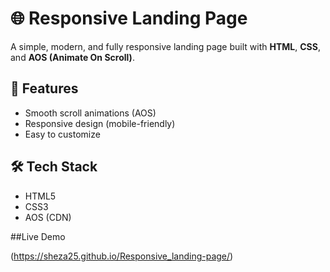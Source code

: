 # 🌐 Responsive Landing Page

A simple, modern, and fully responsive landing page built with **HTML**, **CSS**, and **AOS (Animate On Scroll)**.

## 🚀 Features

- Smooth scroll animations (AOS)
- Responsive design (mobile-friendly)
- Easy to customize

## 🛠 Tech Stack

- HTML5  
- CSS3  
- AOS (CDN)

 ##Live Demo

(https://sheza25.github.io/Responsive_landing-page/)




